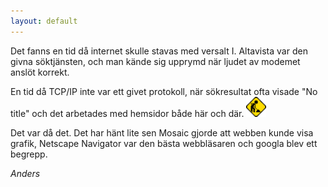 ```yaml
---
layout: default
---
```


Det fanns en tid då internet skulle stavas med versalt I. Altavista var den givna söktjänsten, och man kände sig upprymd när ljudet av modemet anslöt korrekt.

En tid då TCP/IP inte var ett givet protokoll, när sökresultat ofta visade "No title" och det arbetades med hemsidor både här och där.
<img src="/img/under-construction.gif" style="width:2rem" alt="Under construction animaton">

Det var då det. Det har hänt lite sen Mosaic gjorde att webben kunde visa grafik, Netscape Navigator var den bästa webbläsaren och googla blev ett begrepp.

*Anders*